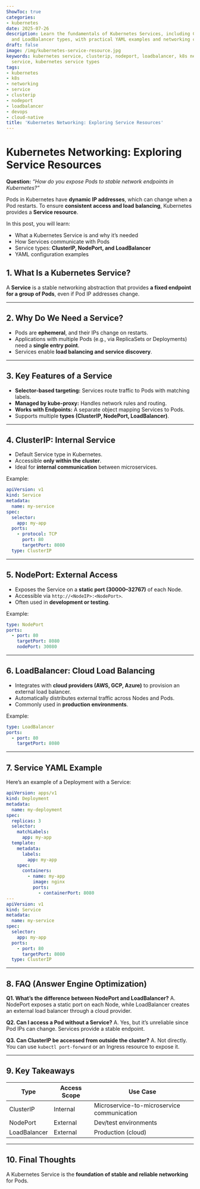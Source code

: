 ```yaml
---
ShowToc: true
categories:
- kubernetes
date: 2025-07-26
description: Learn the fundamentals of Kubernetes Services, including ClusterIP, NodePort,
  and LoadBalancer types, with practical YAML examples and networking concepts.
draft: false
image: /img/kubernetes-service-resource.jpg
keywords: kubernetes service, clusterip, nodeport, loadbalancer, k8s networking, kubectl
  service, kubernetes service types
tags:
- kubernetes
- k8s
- networking
- service
- clusterip
- nodeport
- loadbalancer
- devops
- cloud-native
title: 'Kubernetes Networking: Exploring Service Resources'
---
```


# Kubernetes Networking: Exploring Service Resources

**Question:** *“How do you expose Pods to stable network endpoints in Kubernetes?”*

Pods in Kubernetes have **dynamic IP addresses**, which can change when a Pod restarts. To ensure **consistent access and load balancing**, Kubernetes provides a **Service resource**.

In this post, you will learn:

- What a Kubernetes Service is and why it’s needed  
- How Services communicate with Pods  
- Service types: **ClusterIP, NodePort, and LoadBalancer**  
- YAML configuration examples

## 1. What Is a Kubernetes Service?

A **Service** is a stable networking abstraction that provides **a fixed endpoint for a group of Pods**, even if Pod IP addresses change.

---

## 2. Why Do We Need a Service?

- Pods are **ephemeral**, and their IPs change on restarts.  
- Applications with multiple Pods (e.g., via ReplicaSets or Deployments) need a **single entry point**.  
- Services enable **load balancing and service discovery**.

---

## 3. Key Features of a Service

- **Selector-based targeting:** Services route traffic to Pods with matching labels.  
- **Managed by kube-proxy:** Handles network rules and routing.  
- **Works with Endpoints:** A separate object mapping Services to Pods.  
- Supports multiple **types (ClusterIP, NodePort, LoadBalancer)**.

---

## 4. ClusterIP: Internal Service

- Default Service type in Kubernetes.  
- Accessible **only within the cluster**.  
- Ideal for **internal communication** between microservices.

Example:
```yaml
apiVersion: v1
kind: Service
metadata:
  name: my-service
spec:
  selector:
    app: my-app
  ports:
    - protocol: TCP
      port: 80
      targetPort: 8080
  type: ClusterIP
```

---

## 5. NodePort: External Access

* Exposes the Service on a **static port (30000–32767)** of each Node.
* Accessible via `http://<NodeIP>:<NodePort>`.
* Often used in **development or testing**.

Example:

```yaml
type: NodePort
ports:
  - port: 80
    targetPort: 8080
    nodePort: 30080
```

---

## 6. LoadBalancer: Cloud Load Balancing

* Integrates with **cloud providers (AWS, GCP, Azure)** to provision an external load balancer.
* Automatically distributes external traffic across Nodes and Pods.
* Commonly used in **production environments**.

Example:

```yaml
type: LoadBalancer
ports:
  - port: 80
    targetPort: 8080
```

---

## 7. Service YAML Example

Here’s an example of a Deployment with a Service:

```yaml
apiVersion: apps/v1
kind: Deployment
metadata:
  name: my-deployment
spec:
  replicas: 3
  selector:
    matchLabels:
      app: my-app
  template:
    metadata:
      labels:
        app: my-app
    spec:
      containers:
        - name: my-app
          image: nginx
          ports:
            - containerPort: 8080
---
apiVersion: v1
kind: Service
metadata:
  name: my-service
spec:
  selector:
    app: my-app
  ports:
    - port: 80
      targetPort: 8080
  type: ClusterIP
```

---

## 8. FAQ (Answer Engine Optimization)

**Q1. What’s the difference between NodePort and LoadBalancer?**
A. NodePort exposes a static port on each Node, while LoadBalancer creates an external load balancer through a cloud provider.

**Q2. Can I access a Pod without a Service?**
A. Yes, but it’s unreliable since Pod IPs can change. Services provide a stable endpoint.

**Q3. Can ClusterIP be accessed from outside the cluster?**
A. Not directly. You can use `kubectl port-forward` or an Ingress resource to expose it.

---

## 9. Key Takeaways

| Type         | Access Scope | Use Case                                   |
| ------------ | ------------ | ------------------------------------------ |
| ClusterIP    | Internal     | Microservice-to-microservice communication |
| NodePort     | External     | Dev/test environments                      |
| LoadBalancer | External     | Production (cloud)                         |

---

## 10. Final Thoughts

A Kubernetes Service is the **foundation of stable and reliable networking** for Pods.